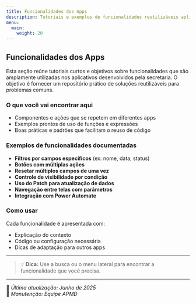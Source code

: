 ```yaml
---
title: Funcionalidades dos Apps
description: Tutoriais e exemplos de funcionalidades reutilizáveis aplicadas em diferentes sistemas e aplicativos da secretaria.
menu:
  main:
    weight: 20
---
```


## Funcionalidades dos Apps

Esta seção reúne tutoriais curtos e objetivos sobre funcionalidades que são amplamente utilizadas nos aplicativos desenvolvidos pela secretaria. O objetivo é fornecer um repositório prático de soluções reutilizáveis para problemas comuns.

### O que você vai encontrar aqui

- Componentes e ações que se repetem em diferentes apps
- Exemplos prontos de uso de funções e expressões
- Boas práticas e padrões que facilitam o reuso de código

### Exemplos de funcionalidades documentadas

- **Filtros por campos específicos** (ex: nome, data, status)
- **Botões com múltiplas ações**
- **Resetar múltiplos campos de uma vez**
- **Controle de visibilidade por condição**
- **Uso do Patch para atualização de dados**
- **Navegação entre telas com parâmetros**
- **Integração com Power Automate**

### Como usar

Cada funcionalidade é apresentada com:

- Explicação do contexto
- Código ou configuração necessária
- Dicas de adaptação para outros apps

---

> 💡 **Dica:** Use a busca ou o menu lateral para encontrar a funcionalidade que você precisa.

---

📅 _Última atualização: Junho de 2025_  
📌 _Manutenção: Equipe APMD_
